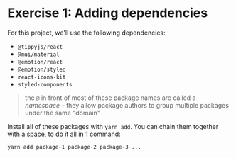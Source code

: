 # Exercise 1: Adding dependencies

For this project, we'll use the following dependencies:

- `@tippyjs/react`
- `@mui/material` 
- `@emotion/react `
- `@emotion/styled`
- `react-icons-kit`
- `styled-components`

> the `@` in front of most of these package names are called a _namespace_ – they allow package authors to group multiple packages under the same "domain"

Install all of these packages with `yarn add`. You can chain them together with a space, to do it all in 1 command:

```bash
yarn add package-1 package-2 package-3 ...
```
